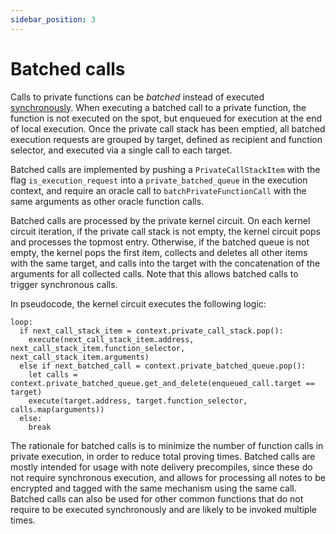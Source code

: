 ```yaml
---
sidebar_position: 3
---
```


# Batched calls

Calls to private functions can be _batched_ instead of executed [synchronously](./sync-calls.md). When executing a batched call to a private function, the function is not executed on the spot, but enqueued for execution at the end of local execution. Once the private call stack has been emptied, all batched execution requests are grouped by target, defined as recipient and function selector, and executed via a single call to each target.

Batched calls are implemented by pushing a `PrivateCallStackItem` with the flag `is_execution_request` into a `private_batched_queue` in the execution context, and require an oracle call to `batchPrivateFunctionCall` with the same arguments as other oracle function calls.

Batched calls are processed by the private kernel circuit. On each kernel circuit iteration, if the private call stack is not empty, the kernel circuit pops and processes the topmost entry. Otherwise, if the batched queue is not empty, the kernel pops the first item, collects and deletes all other items with the same target, and calls into the target with the concatenation of the arguments for all collected calls. Note that this allows batched calls to trigger synchronous calls.

In pseudocode, the kernel circuit executes the following logic:

```
loop:
  if next_call_stack_item = context.private_call_stack.pop():
    execute(next_call_stack_item.address, next_call_stack_item.function_selector, next_call_stack_item.arguments)
  else if next_batched_call = context.private_batched_queue.pop():
    let calls = context.private_batched_queue.get_and_delete(enqueued_call.target == target)
    execute(target.address, target.function_selector, calls.map(arguments))
  else:
    break
```

The rationale for batched calls is to minimize the number of function calls in private execution, in order to reduce total proving times. Batched calls are mostly intended for usage with note delivery precompiles, since these do not require synchronous execution, and allows for processing all notes to be encrypted and tagged with the same mechanism using the same call. Batched calls can also be used for other common functions that do not require to be executed synchronously and are likely to be invoked multiple times.
